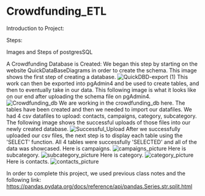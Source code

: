 # Crowdfunding_ETL

Introduction to Project:


Steps:


Images and Steps of postgresSQL








A Crowdfunding Database is Created:
We began this step by starting on the website QuickDataBaseDiagrams in order to create the schema. This image shows the first step of creating a database.
![QuickDBD-export (1)](https://github.com/maxjackwell/Crowdfunding_ETL/assets/153139416/40821eb8-eadb-4453-bfbf-4ba8542ee8dd)
This work can then be exported into pgAdmin4 and be used to create tables, and then to eventually take in our data. This following image is what it looks like on our end after uploading the schema file on pgAdmin4.
![Crowdfunding_db](https://github.com/maxjackwell/Crowdfunding_ETL/assets/153139416/9a864ac3-9688-4eac-9891-e1ae63e78b1a)
We are working in the crowdfunding_db here. The tables have been created and then we needed to import our datafiles. We had 4 csv datafiles to upload: contacts, campaigns, category, subcategory. The following image shows the successful uploads of those files into our newly created database.
![Successful_Upload](https://github.com/maxjackwell/Crowdfunding_ETL/assets/153139416/b4591bbf-0a4c-4951-8397-6a89faf351ca)
After we successfully uploaded our csv files, the next step is to display each table using the 'SELECT' function. All 4 tables were successfully 'SELECTED' and all of the data was showcased.
Here is campaigns.
![campaigns_picture](https://github.com/maxjackwell/Crowdfunding_ETL/assets/153139416/fe351c2c-1e1e-4c8f-8dd0-571cec1af49d)
Here is subcategory.
![subcategory_picture](https://github.com/maxjackwell/Crowdfunding_ETL/assets/153139416/28f280fb-835f-4ce6-b167-88a1ede262ef)
Here is category.
![category_picture](https://github.com/maxjackwell/Crowdfunding_ETL/assets/153139416/0a322907-2fae-49fc-82df-fb54312f6c57)
Here is contacts.
![contacts_picture](https://github.com/maxjackwell/Crowdfunding_ETL/assets/153139416/0ea14105-5d4e-47b3-a1e1-2b9fb66705ff)





In order to complete this project, we used previous class notes and the following link:
https://pandas.pydata.org/docs/reference/api/pandas.Series.str.split.html
